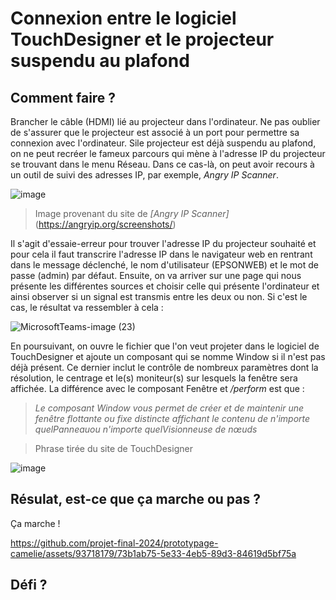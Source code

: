 # Connexion entre le logiciel TouchDesigner et le projecteur suspendu au plafond

## Comment faire ?
Brancher le câble (HDMI) lié au projecteur dans l'ordinateur. Ne pas oublier de s'assurer que le projecteur est associé à un port pour permettre sa connexion avec l'ordinateur. Sile projecteur est déjà suspendu au plafond, on ne peut recréer le fameux parcours qui mène à l'adresse IP du projecteur se trouvant dans le menu Réseau. Dans ce cas-là, on peut avoir recours à un outil de suivi des adresses IP, par exemple, *Angry IP Scanner*. 

![image](https://github.com/projet-final-2024/prototypage-camelie/assets/93718179/03b86597-d497-4d9e-84c4-f83fdcf284cd)
> Image provenant du site de *[Angry IP Scanner]*(https://angryip.org/screenshots/)

Il s'agit d'essaie-erreur pour trouver l'adresse IP du projecteur souhaité et pour cela il faut transcrire l'adresse IP dans le navigateur web en rentrant dans le message déclenché, le nom d'utilisateur (EPSONWEB) et le mot de passe (admin) par défaut. Ensuite, on va arriver sur une page qui nous présente les différentes sources et choisir celle qui présente l'ordinateur et ainsi observer si un signal est transmis entre les deux ou non. Si c'est le cas, le résultat va ressembler à cela : 

![MicrosoftTeams-image (23)](https://github.com/projet-final-2024/prototypage-camelie/assets/93718179/c0fcd4fe-3bcd-465a-84ef-7a71189d250b)

En poursuivant, on ouvre le fichier que l'on veut projeter dans le logiciel de TouchDesigner et ajoute un composant qui se nomme Window si il n'est pas déjà présent. Ce dernier inclut le contrôle de nombreux paramètres dont la résolution, le centrage et le(s) moniteur(s) sur lesquels la fenêtre sera affichée. La différence avec le composant Fenêtre et */perform* est que : 

> *Le composant Window vous permet de créer et de maintenir une fenêtre flottante ou fixe distincte affichant le contenu de n'importe quelPanneauou n'importe quelVisionneuse de nœuds*

> Phrase tirée du site de TouchDesigner

![image](https://github.com/projet-final-2024/prototypage-camelie/assets/93718179/f3b09f07-43f5-4700-8025-fa3f6cefd126)



## Résulat, est-ce que ça marche ou pas ? 
Ça marche ! 

https://github.com/projet-final-2024/prototypage-camelie/assets/93718179/73b1ab75-5e33-4eb5-89d3-84619d5bf75a

## Défi ?
